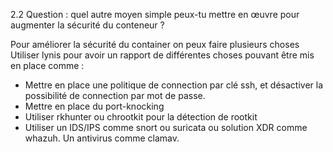 2.2 Question : quel autre moyen simple peux-tu mettre en œuvre pour augmenter la sécurité du conteneur ?

Pour améliorer la sécurité du container on peux faire plusieurs choses
Utiliser lynis pour avoir un rapport de différentes choses pouvant être mis en place comme : 
- Mettre en place une politique de connection par clé ssh, et désactiver la possibilité de connection par mot de passe. 
- Mettre en place du port-knocking
- Utiliser rkhunter ou chrootkit pour la détection de rootkit
- Utiliser un IDS/IPS comme snort ou suricata ou solution XDR comme whazuh. Un antivirus comme clamav.



